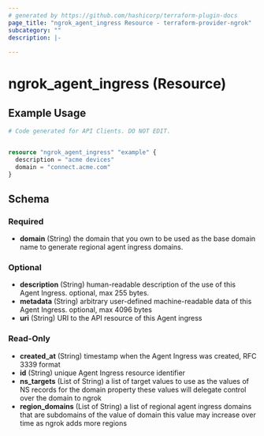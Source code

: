 ```yaml
---
# generated by https://github.com/hashicorp/terraform-plugin-docs
page_title: "ngrok_agent_ingress Resource - terraform-provider-ngrok"
subcategory: ""
description: |-
  
---
```


# ngrok_agent_ingress (Resource)



## Example Usage

```terraform
# Code generated for API Clients. DO NOT EDIT.


resource "ngrok_agent_ingress" "example" {
  description = "acme devices"
  domain = "connect.acme.com"
}
```

<!-- schema generated by tfplugindocs -->
## Schema

### Required

- **domain** (String) the domain that you own to be used as the base domain name to generate regional agent ingress domains.

### Optional

- **description** (String) human-readable description of the use of this Agent Ingress. optional, max 255 bytes.
- **metadata** (String) arbitrary user-defined machine-readable data of this Agent Ingress. optional, max 4096 bytes
- **uri** (String) URI to the API resource of this Agent ingress

### Read-Only

- **created_at** (String) timestamp when the Agent Ingress was created, RFC 3339 format
- **id** (String) unique Agent Ingress resource identifier
- **ns_targets** (List of String) a list of target values to use as the values of NS records for the domain property these values will delegate control over the domain to ngrok
- **region_domains** (List of String) a list of regional agent ingress domains that are subdomains of the value of domain this value may increase over time as ngrok adds more regions


